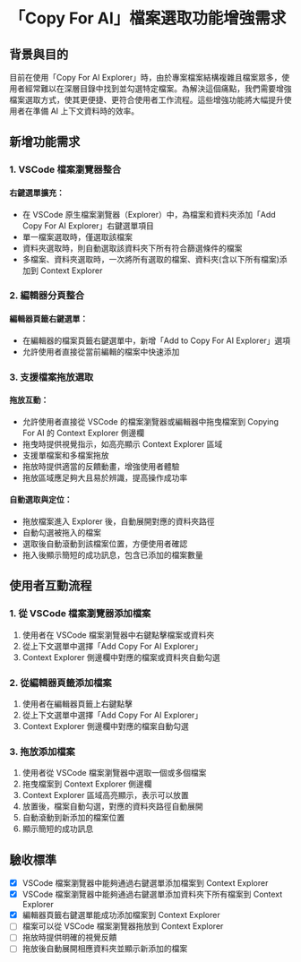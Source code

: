 # 「Copy For AI」檔案選取功能增強需求

## 背景與目的

目前在使用「Copy For AI Explorer」時，由於專案檔案結構複雜且檔案眾多，使用者經常難以在深層目錄中找到並勾選特定檔案。為解決這個痛點，我們需要增強檔案選取方式，使其更便捷、更符合使用者工作流程。這些增強功能將大幅提升使用者在準備 AI 上下文資料時的效率。

## 新增功能需求

### 1. VSCode 檔案瀏覽器整合

#### 右鍵選單擴充：

- 在 VSCode 原生檔案瀏覽器（Explorer）中，為檔案和資料夾添加「Add Copy For AI Explorer」右鍵選單項目
- 單一檔案選取時，僅選取該檔案
- 資料夾選取時，則自動選取該資料夾下所有符合篩選條件的檔案
- 多檔案、資料夾選取時，一次將所有選取的檔案、資料夾(含以下所有檔案)添加到 Context Explorer

### 2. 編輯器分頁整合

#### 編輯器頁籤右鍵選單：

- 在編輯器的檔案頁籤右鍵選單中，新增「Add to Copy For AI Explorer」選項
- 允許使用者直接從當前編輯的檔案中快速添加


### 3. 支援檔案拖放選取

#### 拖放互動：

- 允許使用者直接從 VSCode 的檔案瀏覽器或編輯器中拖曳檔案到 Copying For AI 的 Context Explorer 側邊欄
- 拖曳時提供視覺指示，如高亮顯示 Context Explorer 區域
- 支援單檔案和多檔案拖放
- 拖放時提供適當的反饋動畫，增強使用者體驗
- 拖放區域應足夠大且易於辨識，提高操作成功率

#### 自動選取與定位：

- 拖放檔案進入 Explorer 後，自動展開對應的資料夾路徑
- 自動勾選被拖入的檔案
- 選取後自動滾動到該檔案位置，方便使用者確認
- 拖入後顯示簡短的成功訊息，包含已添加的檔案數量

## 使用者互動流程

### 1. 從 VSCode 檔案瀏覽器添加檔案

1. 使用者在 VSCode 檔案瀏覽器中右鍵點擊檔案或資料夾
2. 從上下文選單中選擇「Add Copy For AI Explorer」
3. Context Explorer 側邊欄中對應的檔案或資料夾自動勾選

### 2. 從編輯器頁籤添加檔案

1. 使用者在編輯器頁籤上右鍵點擊
2. 從上下文選單中選擇「Add Copy For AI Explorer」
3. Context Explorer 側邊欄中對應的檔案自動勾選

### 3. 拖放添加檔案

1. 使用者從 VSCode 檔案瀏覽器中選取一個或多個檔案
2. 拖曳檔案到 Context Explorer 側邊欄
3. Context Explorer 區域高亮顯示，表示可以放置
4. 放置後，檔案自動勾選，對應的資料夾路徑自動展開
5. 自動滾動到新添加的檔案位置
6. 顯示簡短的成功訊息

## 驗收標準

- [x] VSCode 檔案瀏覽器中能夠通過右鍵選單添加檔案到 Context Explorer
- [x] VSCode 檔案瀏覽器中能夠通過右鍵選單添加資料夾下所有檔案到 Context Explorer
- [x] 編輯器頁籤右鍵選單能成功添加檔案到 Context Explorer
- [ ] 檔案可以從 VSCode 檔案瀏覽器拖放到 Context Explorer
- [ ] 拖放時提供明確的視覺反饋
- [ ] 拖放後自動展開相應資料夾並顯示新添加的檔案